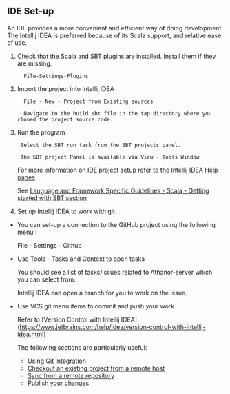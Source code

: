 ## IDE Set-up

An IDE provides a more convenient and efficient way of doing development.
The Intellij IDEA is preferred because of its Scala support, and relative ease
of use.

1. Check that the Scala and SBT plugins are installed.
   Install them if they are missing.

         File-Settings-Plugins

2. Import the project into Intellij IDEA

         File - New - Project from Existing sources

         Navigate to the build.sbt file in the tap directory where you cloned the project source code.


5. Run the program

        Select the SBT run task from the SBT projects panel.

        The SBT project Panel is available via View - Tools Window

    For more information on IDE project setup refer to the [Intellij IDEA Help pages](https://www.jetbrains.com/help/idea/meet-intellij-idea.html)

    See [Language and Framework Specific Guidelines - Scala - Getting started with SBT section](https://www.jetbrains.com/help/idea/getting-started-with-sbt.html)


6. Set up Intellij IDEA to work with git. 

- You can set-up a connection to the GitHub project using the following menu :

    File - Settings - Github 
    
- Use Tools - Tasks and Context to open tasks 
  
  You should see a list of tasks/issues related to Athanor-server which you can select from.
  
  Intellij IDEA can open a branch for you to work on the issue. 
  
- Use VCS git menu items to commit and push your work. 

  Refer to [Version Control with Intellij IDEA] (https://www.jetbrains.com/help/idea/version-control-with-intellij-idea.html)
       
  The following sections are particularly useful: 
  
  - [Using Git Integration](https://www.jetbrains.com/help/idea/using-git-integration.html)      
  - [Checkout an existing project from a remote host](https://www.jetbrains.com/help/idea/using-git-integration.html#clone-repo)
  - [Sync from a remote repository](https://www.jetbrains.com/help/idea/using-git-integration.html#sync-with-remote-repository)
  - [Publish your changes](https://www.jetbrains.com/help/idea/using-git-integration.html#push)